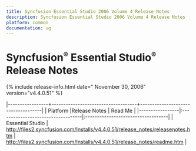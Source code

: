 ```yaml
---
title: Syncfusion Essential Studio 2006 Volume 4 Release Notes  
description: Syncfusion Essential Studio 2006 Volume 4 Release Notes  
platform: common
documentation: ug
---
```


# Syncfusion<sup style="font-size:70%">&reg;</sup>   Essential Studio<sup style="font-size:70%">&reg;</sup> Release Notes  

{% include release-info.html date=" November 30, 2006"  version="v4.4.0.51" %} 

|-----------------+------------------------------------+------------------------------------|
|   Platform      |Release Notes                       | Read Me                            |
|-----------------|:-----------------------------------|:-----------------------------------|
| Essential Studio  | <http://files2.syncfusion.com/Installs/v4.4.0.51/release_notes/releasenotes.htm> | <http://files2.syncfusion.com/Installs/v4.4.0.51/release_notes/readme.htm> |


